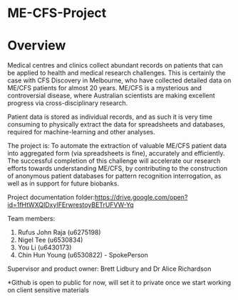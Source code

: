 # ME-CFS-Project

# Overview

Medical centres and clinics collect abundant records on patients that can be applied to health and medical research challenges. This is certainly the case with CFS Discovery in Melbourne, who have collected detailed data on ME/CFS patients for almost 20 years. ME/CFS is a mysterious and controversial disease, where Australian scientists are making excellent progress via cross-disciplinary research.

Patient data is stored as individual records, and as such it is very time consuming to physically extract the data for spreadsheets and databases, required for machine-learning and other analyses.

The project is: To automate the extraction of valuable ME/CFS patient data into aggregated form (via spreadsheets is fine), accurately and efficiently. The successful completion of this challenge will accelerate our research efforts towards understanding ME/CFS, by contributing to the construction of anonymous patient databases for pattern recognition interrogation, as well as in support for future biobanks.

Project documentation folder:https://drive.google.com/open?id=1fHtWXQIDxyIFErwrestoyBETrUFVW-Yq 

Team members:
1. Rufus John Raja (u6275198)
2. Nigel Tee (u6530834)
3. You Li (u6430173)
4. Chin Hun Young (u6530822) - SpokePerson

Supervisor and product owner: Brett Lidbury and Dr Alice Richardson  

*Github is open to public for now, will set it to private once we start working on client sensitive materials
